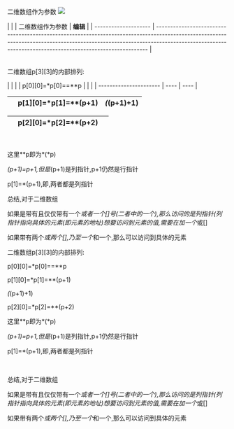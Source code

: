 
二维数组作为参数
![](https://img-blog.csdnimg.cn/20210315174023151.png?x-oss-process=image/watermark,type_ZmFuZ3poZW5naGVpdGk,shadow_10,text_aHR0cHM6Ly9ibG9nLmNzZG4ubmV0L3h1Y2hhb3hpbjEzNzU=,size_16,color_FFFFFF,t_70)

|  |   |  二维数组作为参数  |  ![]()**编辑**   |
| -------------------- | --------------------------------------------------------------------------------------------------------------------------------------------------------------------------------------------------------------------------------------- |

|  |  |
| - | - |

二维数组p[3][3]的内部排列:

|  |   |   |  p[0][0]=*p[0]==**p  |    |    |
| ---------------------- | ---- | ---- |

|  | p[1][0]=*p[1]=**(p+1) | *(*(p+1)+1) |
| - | --------------------- | ------------- |

|  | p[2][0]=*p[2]=**(p+2) |  |
| - | --------------------- | - |

|  |  |  |
| - | - | - |

|  |  |
| - | - |

这里**p即为*(*p)

*(p+1)=p+1,但是*(p+1)是列指针,p+1仍然是行指针

p[1]=*(p+1),即,两者都是列指针

总结,对于二维数组

如果是带有且仅仅带有一个*或者一个[]号(二者中的一个),那么访问的是列指针(列指针指向具体的元素(即元素的地址)想要访问到元素的值,需要在加一个*或[]

如果带有两个*或两个[],乃至一个*和一个[](同时都各出现一次),那么可以访问到具体的元素

二维数组p[3][3]的内部排列:

p[0][0]=*p[0]==**p

p[1][0]=*p[1]=**(p+1)

*(*(p+1)+1)

p[2][0]=*p[2]=**(p+2)

这里**p即为*(*p)

*(p+1)=p+1,但是*(p+1)是列指针,p+1仍然是行指针

p[1]=*(p+1),即,两者都是列指针

 

总结,对于二维数组

如果是带有且仅仅带有一个*或者一个[]号(二者中的一个),那么访问的是列指针(列指针指向具体的元素(即元素的地址)想要访问到元素的值,需要在加一个*或[]

如果带有两个*或两个[],乃至一个*和一个[](同时都各出现一次),那么可以访问到具体的元素
